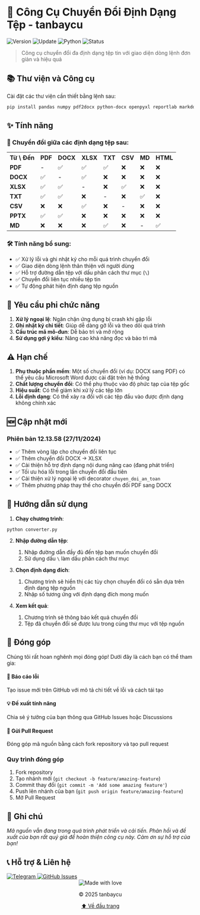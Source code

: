 # 🔄 Công Cụ Chuyển Đổi Định Dạng Tệp - tanbaycu

<img src="https://img.shields.io/badge/Phiên%20bản-12.78-blue?style=for-the-badge&logo=semver&logoColor=white" alt="Version"/>
<img src="https://img.shields.io/badge/Cập%20nhật-25%2F3%2F2025-green?style=for-the-badge&logo=clockify&logoColor=white" alt="Update"/>
<img src="https://img.shields.io/badge/Python-3.7%2B-yellow?style=for-the-badge&logo=python&logoColor=white" alt="Python"/>
<img src="https://img.shields.io/badge/Trạng%20thái-Đang%20phát%20triển-red?style=for-the-badge&logo=github&logoColor=white" alt="Status"/>

> Công cụ chuyển đổi đa định dạng tệp tin với giao diện dòng lệnh đơn giản và hiệu quả

## 📚 Thư viện và Công cụ

Cài đặt các thư viện cần thiết bằng lệnh sau:

```bash
pip install pandas numpy pdf2docx python-docx openpyxl reportlab markdown PyPDF2 python-pptx docx2pdf mammoth html2text pdfplumber pywin32
```

## ✨ Tính năng

### 📄 Chuyển đổi giữa các định dạng tệp sau:

<table>
  <tr>
    <th>Từ \ Đến</th>
    <th>PDF</th>
    <th>DOCX</th>
    <th>XLSX</th>
    <th>TXT</th>
    <th>CSV</th>
    <th>MD</th>
    <th>HTML</th>
  </tr>
  <tr>
    <td><b>PDF</b></td>
    <td>-</td>
    <td>✅</td>
    <td>✅</td>
    <td>✅</td>
    <td>❌</td>
    <td>❌</td>
    <td>❌</td>
  </tr>
  <tr>
    <td><b>DOCX</b></td>
    <td>✅</td>
    <td>-</td>
    <td>✅</td>
    <td>❌</td>
    <td>❌</td>
    <td>❌</td>
    <td>❌</td>
  </tr>
  <tr>
    <td><b>XLSX</b></td>
    <td>✅</td>
    <td>✅</td>
    <td>-</td>
    <td>❌</td>
    <td>✅</td>
    <td>❌</td>
    <td>❌</td>
  </tr>
  <tr>
    <td><b>TXT</b></td>
    <td>✅</td>
    <td>✅</td>
    <td>❌</td>
    <td>-</td>
    <td>❌</td>
    <td>✅</td>
    <td>❌</td>
  </tr>
  <tr>
    <td><b>CSV</b></td>
    <td>❌</td>
    <td>❌</td>
    <td>✅</td>
    <td>❌</td>
    <td>-</td>
    <td>❌</td>
    <td>❌</td>
  </tr>
  <tr>
    <td><b>PPTX</b></td>
    <td>✅</td>
    <td>✅</td>
    <td>❌</td>
    <td>❌</td>
    <td>❌</td>
    <td>❌</td>
    <td>❌</td>
  </tr>
  <tr>
    <td><b>MD</b></td>
    <td>❌</td>
    <td>❌</td>
    <td>❌</td>
    <td>✅</td>
    <td>❌</td>
    <td>-</td>
    <td>✅</td>
  </tr>
</table>


### 🛠️ Tính năng bổ sung:

- ✅ Xử lý lỗi và ghi nhật ký cho mỗi quá trình chuyển đổi
- ✅ Giao diện dòng lệnh thân thiện với người dùng
- ✅ Hỗ trợ đường dẫn tệp với dấu phân cách thư mục (`\`)
- ✅ Chuyển đổi liên tục nhiều tệp tin
- ✅ Tự động phát hiện định dạng tệp nguồn


## 🔧 Yêu cầu phi chức năng

1. **Xử lý ngoại lệ**: Ngăn chặn ứng dụng bị crash khi gặp lỗi
2. **Ghi nhật ký chi tiết**: Giúp dễ dàng gỡ lỗi và theo dõi quá trình
3. **Cấu trúc mã mô-đun**: Dễ bảo trì và mở rộng
4. **Sử dụng gợi ý kiểu**: Nâng cao khả năng đọc và bảo trì mã


## ⚠️ Hạn chế

1. **Phụ thuộc phần mềm**: Một số chuyển đổi (ví dụ: DOCX sang PDF) có thể yêu cầu Microsoft Word được cài đặt trên hệ thống
2. **Chất lượng chuyển đổi**: Có thể phụ thuộc vào độ phức tạp của tệp gốc
3. **Hiệu suất**: Có thể giảm khi xử lý các tệp lớn
4. **Lỗi định dạng**: Có thể xảy ra đối với các tệp đầu vào được định dạng không chính xác


## 🆕 Cập nhật mới

### Phiên bản 12.13.58 (27/11/2024)

- ✅ Thêm vòng lặp cho chuyển đổi liên tục
- ✅ Thêm chuyển đổi DOCX -> XLSX
- ✅ Cải thiện hỗ trợ định dạng nội dung nâng cao (đang phát triển)
- ✅ Tối ưu hóa lỗi trong lần chuyển đổi đầu tiên
- ✅ Cải thiện xử lý ngoại lệ với decorator `chuyen_doi_an_toan`
- ✅ Thêm phương pháp thay thế cho chuyển đổi PDF sang DOCX



## 📝 Hướng dẫn sử dụng

1. **Chạy chương trình**:

```shellscript
python converter.py
```


2. **Nhập đường dẫn tệp**:

   1. Nhập đường dẫn đầy đủ đến tệp bạn muốn chuyển đổi
   2. Sử dụng dấu `\` làm dấu phân cách thư mục



3. **Chọn định dạng đích**:

   1. Chương trình sẽ hiển thị các tùy chọn chuyển đổi có sẵn dựa trên định dạng tệp nguồn
   2. Nhập số tương ứng với định dạng đích mong muốn



4. **Xem kết quả**:

   1. Chương trình sẽ thông báo kết quả chuyển đổi
   2. Tệp đã chuyển đổi sẽ được lưu trong cùng thư mục với tệp nguồn

## 👥 Đóng góp

Chúng tôi rất hoan nghênh mọi đóng góp! Dưới đây là cách bạn có thể tham gia:

<div class="contribution">
  <div class="contribution-item">
    <h4>🐛 Báo cáo lỗi</h4>
    <p>Tạo issue mới trên GitHub với mô tả chi tiết về lỗi và cách tái tạo</p>
  </div> <div class="contribution-item">
    <h4>💡 Đề xuất tính năng</h4>
    <p>Chia sẻ ý tưởng của bạn thông qua GitHub Issues hoặc Discussions</p>
  </div> <div class="contribution-item">
    <h4>🔧 Gửi Pull Request</h4>
    <p>Đóng góp mã nguồn bằng cách fork repository và tạo pull request</p>
  </div>
</div>

### Quy trình đóng góp

1. Fork repository
2. Tạo nhánh mới (`git checkout -b feature/amazing-feature`)
3. Commit thay đổi (`git commit -m 'Add some amazing feature'`)
4. Push lên nhánh của bạn (`git push origin feature/amazing-feature`)
5. Mở Pull Request

## 📌 Ghi chú

*Mã nguồn vẫn đang trong quá trình phát triển và cải tiến. Phản hồi và đề xuất của bạn rất quý giá để hoàn thiện công cụ này. Cảm ơn sự hỗ trợ của bạn!*

## 📞 Hỗ trợ & Liên hệ

<div class="contact-grid">
  <a href="https://t.me/tanbaycu" class="contact-item">
    <img src="https://img.shields.io/badge/Telegram-@tanbaycu-blue?style=for-the-badge&logo=telegram" alt="Telegram"/>

  </a>
  <a href="https://github.com/username/file-converter-tool/issues" class="contact-item">
    <img src="https://img.shields.io/badge/GitHub-Issues-gray?style=for-the-badge&logo=github" alt="GitHub Issues"/>
    
  </a>
</div>

<div align="center">
  <img src="https://img.shields.io/badge/Made%20with-%E2%9D%A4%EF%B8%8F-red?style=for-the-badge" alt="Made with love"/>
  <br/>
  <p>© 2025 tanbaycu</p>
  <p>
    <a href="#top">⬆️ Về đầu trang</a>
  </p>
</div>

